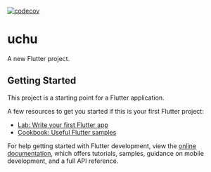 [![codecov](https://codecov.io/gh/ChopinDavid/uchu/graph/badge.svg?token=H40NNOYB8Y)](https://codecov.io/gh/ChopinDavid/uchu)
# uchu

A new Flutter project.

## Getting Started

This project is a starting point for a Flutter application.

A few resources to get you started if this is your first Flutter project:

- [Lab: Write your first Flutter app](https://docs.flutter.dev/get-started/codelab)
- [Cookbook: Useful Flutter samples](https://docs.flutter.dev/cookbook)

For help getting started with Flutter development, view the
[online documentation](https://docs.flutter.dev/), which offers tutorials,
samples, guidance on mobile development, and a full API reference.
